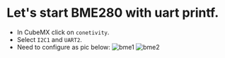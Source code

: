 # Let's start BME280 with uart printf.
- In CubeMX click on `conetivity`.
- Select `I2C1` and `UART2`.
- Need to configure as pic below:
![bme1](https://github.com/DNZioo/STM32F407VGT6_Project/assets/132254089/b76d1e44-9053-48eb-a496-99084270b273)
![bme2](https://github.com/DNZioo/STM32F407VGT6_Project/assets/132254089/0e8ba829-5446-400a-9b53-81c44af2b7ef)
